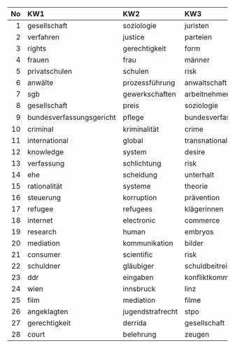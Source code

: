 |   No | KW1                      | KW2              | KW3                       | KW4           |   Count |
|-----:|:-------------------------|:-----------------|:--------------------------|:--------------|--------:|
|    1 | gesellschaft             | soziologie       | juristen                  | ver           |      42 |
|    2 | verfahren                | justice          | parteien                  | gericht       |      34 |
|    3 | rights                   | gerechtigkeit    | form                      | power         |      28 |
|    4 | frauen                   | frau             | männer                    | geschlecht    |      27 |
|    5 | privatschulen            | schulen          | risk                      | österreich    |      27 |
|    6 | anwälte                  | prozessführung   | anwaltschaft              | klienten      |      24 |
|    7 | sgb                      | gewerkschaften   | arbeitnehmer              | kündigung     |      21 |
|    8 | gesellschaft             | preis            | soziologie                | kodex         |      19 |
|    9 | bundesverfassungsgericht | pﬂege            | bundesverfassungsgerichts | entscheidung  |      17 |
|   10 | criminal                 | kriminalität     | crime                     | international |      17 |
|   11 | international            | global           | transnational             | europäischen  |      17 |
|   12 | knowledge                | system           | desire                    | bedeutung     |      15 |
|   13 | verfassung               | schlichtung      | risk                      | precautionary |      15 |
|   14 | ehe                      | scheidung        | unterhalt                 | divorce       |      12 |
|   15 | rationalität             | systeme          | theorie                   | steuerung     |      12 |
|   16 | steuerung                | korruption       | prävention                | politik       |      12 |
|   17 | refugee                  | refugees         | klägerinnen               | staaten       |      10 |
|   18 | internet                 | electronic       | commerce                  | international |       9 |
|   19 | research                 | human            | embryos                   | body          |       9 |
|   20 | mediation                | kommunikation    | bilder                    | medien        |       9 |
|   21 | consumer                 | scientific       | risk                      | regulation    |       8 |
|   22 | schuldner                | gläubiger        | schuldbeitreibung         | debt          |       8 |
|   23 | ddr                      | eingaben         | konfliktkommissionen      | justiz        |       8 |
|   24 | wien                     | innsbruck        | linz                      | österreich    |       7 |
|   25 | film                     | mediation        | filme                     | filmen        |       7 |
|   26 | angeklagten              | jugendstrafrecht | stpo                      | jgg           |       7 |
|   27 | gerechtigkeit            | derrida          | gesellschaft              | transzendenz  |       7 |
|   28 | court                    | belehrung        | zeugen                    | protokoll     |       6 |